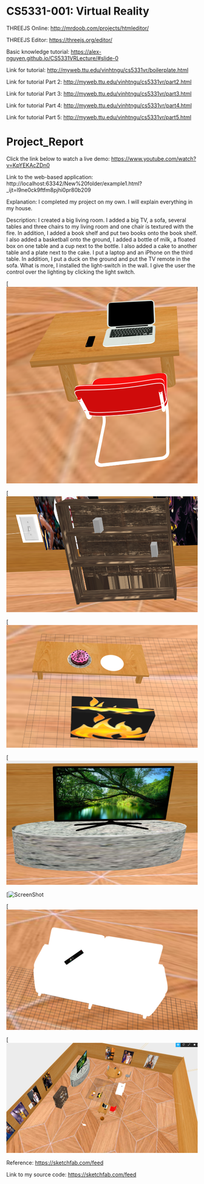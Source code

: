 # CS5331-001: Virtual Reality
THREEJS Online: http://mrdoob.com/projects/htmleditor/

THREEJS Editor: https://threejs.org/editor/

Basic knowledge tutorial: https://alex-nguyen.github.io/CS5331VRLecture/#slide-0

Link for tutorial: http://myweb.ttu.edu/vinhtngu/cs5331vr/boilerplate.html

Link for tutorial Part 2: http://myweb.ttu.edu/vinhtngu/cs5331vr/part2.html

Link for tutorial Part 3: http://myweb.ttu.edu/vinhtngu/cs5331vr/part3.html

Link for tutorial Part 4: http://myweb.ttu.edu/vinhtngu/cs5331vr/part4.html

Link for tutorial Part 5: http://myweb.ttu.edu/vinhtngu/cs5331vr/part5.html

# Project_Report
Click the link below to watch a live demo:
https://www.youtube.com/watch?v=KpYEKAcZDn0

Link to the web-based application: 
http://localhost:63342/New%20folder/example1.html?_ijt=l9ne0ck9ftfm8pjhi0pr80b209

Explanation:
I completed my project on my own. I will explain everything in my house. 

Description:
I created a big living room. I added a big TV, a sofa, several tables and three chairs to my living room and one chair is textured with the fire. In addition, I added a book shelf and put two books onto the book shelf. I also added a basketball onto the ground, I added a bottle of milk, a floated box on one table and a cup next to the bottle. I also added a cake to another table and a plate next to the cake. I put a laptop and an iPhone on the third table. In addition, I put a duck on the ground and put the TV remote in the sofa. What is more, I installed the light-switch in the wall. I give the user the control over the lighting by clicking the light switch. 

[![ScreenShot](/images/7.PNG)

[![ScreenShot](/images/8.PNG)

[![ScreenShot](/images/9.PNG)

[![ScreenShot](/images/10.PNG)

[![ScreenShot](/images11.PNG)

[![ScreenShot](/images/12.PNG)

[![ScreenShot](/images/13.png)

Reference:
https://sketchfab.com/feed

Link to my source code:
https://sketchfab.com/feed

